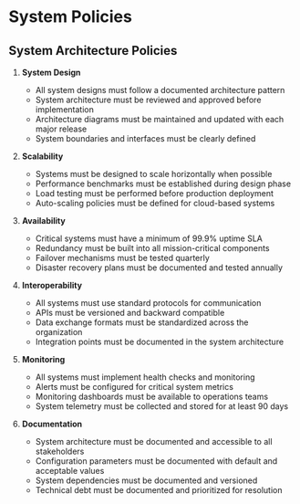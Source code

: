 # System Policies

## System Architecture Policies

1. **System Design**
   - All system designs must follow a documented architecture pattern
   - System architecture must be reviewed and approved before implementation
   - Architecture diagrams must be maintained and updated with each major release
   - System boundaries and interfaces must be clearly defined

2. **Scalability**
   - Systems must be designed to scale horizontally when possible
   - Performance benchmarks must be established during design phase
   - Load testing must be performed before production deployment
   - Auto-scaling policies must be defined for cloud-based systems

3. **Availability**
   - Critical systems must have a minimum of 99.9% uptime SLA
   - Redundancy must be built into all mission-critical components
   - Failover mechanisms must be tested quarterly
   - Disaster recovery plans must be documented and tested annually

4. **Interoperability**
   - All systems must use standard protocols for communication
   - APIs must be versioned and backward compatible
   - Data exchange formats must be standardized across the organization
   - Integration points must be documented in the system architecture

5. **Monitoring**
   - All systems must implement health checks and monitoring
   - Alerts must be configured for critical system metrics
   - Monitoring dashboards must be available to operations teams
   - System telemetry must be collected and stored for at least 90 days

6. **Documentation**
   - System architecture must be documented and accessible to all stakeholders
   - Configuration parameters must be documented with default and acceptable values
   - System dependencies must be documented and versioned
   - Technical debt must be documented and prioritized for resolution